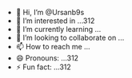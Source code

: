 - 👋 Hi, I’m @Ursanb9s
- 👀 I’m interested in ...312
- 🌱 I’m currently learning ...
- 💞️ I’m looking to collaborate on ...
- 📫 How to reach me ...
- 😄 Pronouns: ...312
- ⚡ Fun fact: ...312

<!---
Ursanb9s/Ursanb9s is a ✨ special ✨ repository because its `README.md` (this file) appears on your GitHub profile.
You can click the Preview link to take a look at your changes.
--->
